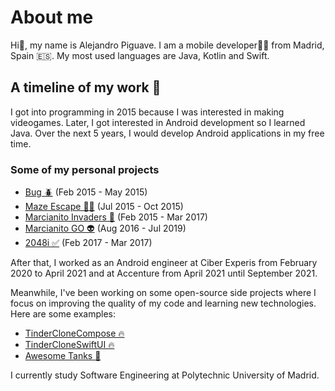 # About me

Hi👋, my name is Alejandro Piguave. I am a mobile developer👨‍💻 from Madrid, Spain 🇪🇸. My most used languages are Java, Kotlin and Swift.

## A timeline of my work 💼
I got into programming in 2015 because I was interested in making videogames. Later, I got interested in Android development so I learned Java. Over the next 5 years, I would develop Android applications in my free time. 
### Some of my personal projects
* [Bug 🪲](https://play.google.com/store/apps/details?id=com.electribolt.bug&hl=es&gl=US) (Feb 2015 - May 2015)
* [Maze Escape 🏃‍♂️](https://play.google.com/store/apps/details?id=com.electribolt.mazescape&hl=es&gl=US) (Jul 2015 - Oct 2015)
* [Marcianito Invaders 👾](https://play.google.com/store/apps/details?id=com.electribolt.marcianito&hl=es&gl=US) (Feb 2015 - Mar 2017)
* [Marcianito GO 👽](https://play.google.com/store/apps/details?id=com.alexpi.marcianitogo&hl=es&gl=US) (Aug 2016 - Jul 2019)
* [2048i ✅](https://play.google.com/store/apps/details?id=com.alexpi.game2048&hl=es&gl=US) (Feb 2017 - Mar 2017)

After that, I worked as an Android engineer at Ciber Experis from February 2020 to April 2021 and at Accenture from April 2021 until September 2021.

Meanwhile, I've been working on some open-source side projects where I focus on improving the quality of my code and learning new technologies. Here are some examples:

* [TinderCloneCompose 🔥](https://github.com/alejandro-piguave/TinderCloneCompose)
* [TinderCloneSwiftUI 🔥](https://github.com/alejandro-piguave/TinderCloneSwiftUI)
* [Awesome Tanks 🔫](https://github.com/alejandro-piguave/AwesomeTanks)

I currently study Software Engineering at Polytechnic University of Madrid.
